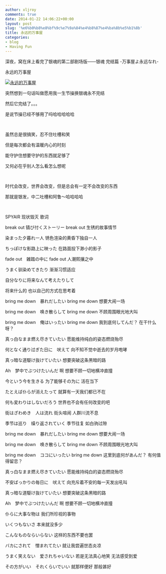 ```yaml
---
author: xljroy
comments: true
date: 2014-01-22 14:06:22+00:00
layout: post
slug: '%e6%b0%b8%e8%bf%9c%e7%9a%84%e4%b8%87%e4%ba%8b%e5%b1%8b'
title: 永远的万事屋
categories:
- blog
- Having Fun
---
```


深夜，窝在床上看完了银魂的第二部剧场版——银魂 完结篇 -万事屋よ永远なれ-




永远的万事屋




[![永远的万事屋](http://s9.sinaimg.cn/mw690/002hsNaJty6FZJFtnFm28&690)](http://photo.blog.sina.com.cn/showpic.html#blogid=7c97d64d0101ddt3&url=http://album.sina.com.cn/pic/002hsNaJty6FZJFtnFm28)






突然想到一句话叫做愿用我一生节操换银魂永不完结




然后它完结了。。。




是说节操已经不够用了吗哈哈哈哈哈




 




虽然总是很搞笑，忍不住吐槽和笑




但是每次都会有温暖内心的时刻




能守护住想要守护的东西就足够了




又何必在乎别人怎么看怎么想呢




 




时代会改变，世界会改变，但是总会有一定不会改变的东西




那就是银发，中二吐槽和阿鲁～哈哈哈哈




 







SPYAIR 现状毁灭 歌词







break out 锖び付くストーリー break out 生锈的故事情节




染まった夕暮れ一人 锈色渲染的黄昏下独自一人




ちっぽけな影路上に映った 在路面投下渺小的影子




fade out　雑踏の中に fade out 人潮熙攘之中




うまく驯染めてきたり 渐渐习惯适应




自分なりに将来なんて考えたりして




将来什么的 也以自己的方式在思考着




bring me down　暴れだしたい bring me down 想要大闹一场




bring me down　唤き散らして bring me down 不顾周围眼光地大叫




bring me down　俺はいったい bring me down 我到底何してんだ？ 在干什么呀？




真っ白なまま燃え尽きていたい 愿能维持纯白的姿态燃烧殆尽




何となく通り过ぎた日に　吠えて 向不知不觉中逝去的岁月咆哮




真っ暗な道駆け抜けていたい 想要突破这条黑暗的路




Ah　梦中でぶつけたいんだ 啊 想要不顾一切地横冲直撞




今という今を生きる 为了能够その为に 活在当下




たとえば仆らが消えたって 就算有一天我们都已不在




何も変わりはしないだろう 世界也不会有任何改变的吧




街はざわめき　人は流れ 街头喧闹 人群川流不息




季节は巡り　缲り返されていく 季节往复 如白驹过隙




bring me down　暴れだしたい bring me down 想要大闹一场




bring me down　唤き散らして bring me down 不顾周围眼光地大叫




bring me down　ココにいったい bring me down 这里到底何があんだ？ 有何值得留恋？




真っ白なまま燃え尽きていたい 愿能维持纯白的姿态燃烧殆尽




不安ばっかりの毎日に　吠えて 向充斥着不安的每一天发出吼叫




真っ暗な道駆け抜けていたい 想要突破这条黑暗的路




Ah　梦中でぶつけたいんだ 啊 想要不顾一切地横冲直撞




仆らに大事な物は 我们所珍视的事物




いくつもないさ 本来就没多少




こんなものならいらない 这样的东西不要也罢




バカにされて　憎まれてたい 就让我尝遍世态炎凉




うまく笑えない　爱されちゃいない 若是无法真心地笑 无法感受到爱




その方がいい　それくらいでいい 就那样便好 那般甚好

